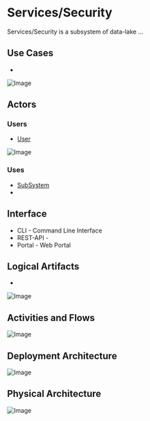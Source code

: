 # Services/Security

Services/Security is a subsystem of data-lake ...

## Use Cases

* 

![Image](./Solution/Services/Security/UseCases.png)

## Actors

### Users 

* [User](User)

![Image](./Solution/Services/Security/UserInteraction.png)

### Uses

* [SubSystem](./Solution/Services/Security/SubSystem-Security.md)
* 

## Interface

* CLI - Command Line Interface
* REST-API - 
* Portal - Web Portal

## Logical Artifacts

*

![Image](./Solution/Services/Security/Logical.png)

## Activities and Flows 

![Image](./Solution/Services/Security/Process.png)

## Deployment Architecture

![Image](./Solution/Services/Security/Deployment.png)

## Physical Architecture

![Image](./Solution/Services/Security/Physical.png)

